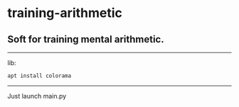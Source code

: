 # training-arithmetic

## Soft for training mental arithmetic.
-----

lib:
```sh
apt install colorama
```
-----
Just launch main.py
